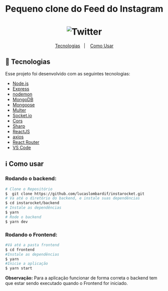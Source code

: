 <h1 align="center">
      <br> Pequeno clone do Feed do Instagram<br />
</h1>

<h1 align="center"> 
      <img alt="Twitter" src="https://user-images.githubusercontent.com/23706340/72837105-b4762e80-3c6c-11ea-9b97-ccd9db9b0522.png?sanitize=true" />
      </h2> 

<p align="center">
  <a href="#rocket-tecnologias">Tecnologias</a>&nbsp;&nbsp;&nbsp;|&nbsp;&nbsp;&nbsp;
  <a href="#information_source-como-usar">Como Usar</a>
</p>

## :rocket: Tecnologias

Esse projeto foi desenvolvido com as seguintes tecnologias: 

-  [Node.js](https://nodejs.org/en/)
-  [Express](https://expressjs.com/)
-  [nodemon](https://github.com/remy/nodemon)
-  [MongoDB](https://mongodb.com)
-  [Mongoose](https://mongoosejs.com/)
-  [Multer](https://github.com/expressjs/multer)
-  [Socket.io](https://socket.io/)
-  [Cors](https://github.com/expressjs/cors)
-  [Sharp](https://github.com/lovell/sharp)
-  [ReactJS](https://reactjs.org/)
-  [axios](https://github.com/axios/axios)
-  [React Router](https://github.com/ReactTraining/react-router)
-  [VS Code](https://code.visualstudio.com/)

## :information_source: Como usar 

### Rodando o backend: 

```bash
# Clone o Repositório
$  git clone https://github.com/lucaslombardif/instarocket.git
# Va até o diretório do backend, e instale suas dependências
$ cd instarocket/backend
# Instale as dependências
$ yarn 
# Rode o backend 
$ yarn dev 
```

### Rodando o Frontend: 

```bash
#Vá até a pasta frontend 
$ cd frontend 
#Instale as dependências
$ yarn 
#Inicie a aplicação 
$ yarn start
```
**Observação:** Para a aplicação funcionar de forma correta o backend tem que estar sendo executado quando o Frontend for iniciado. 
